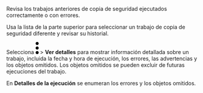 Revisa los trabajos anteriores de copia de seguridad ejecutados correctamente o con errores.

Usa la lista de la parte superior para seleccionar un trabajo de copia de seguridad diferente y revisar su historial.

Selecciona ![](../Images/more_vert_kebob-15px.svg) \> **Ver detalles** para mostrar información detallada sobre un trabajo, incluida la fecha y hora de ejecución, los errores, las advertencias y los objetos omitidos. Los objetos omitidos se pueden excluir de futuras ejecuciones del trabajo.

En **Detalles de la ejecución** se enumeran los errores y los objetos omitidos.
